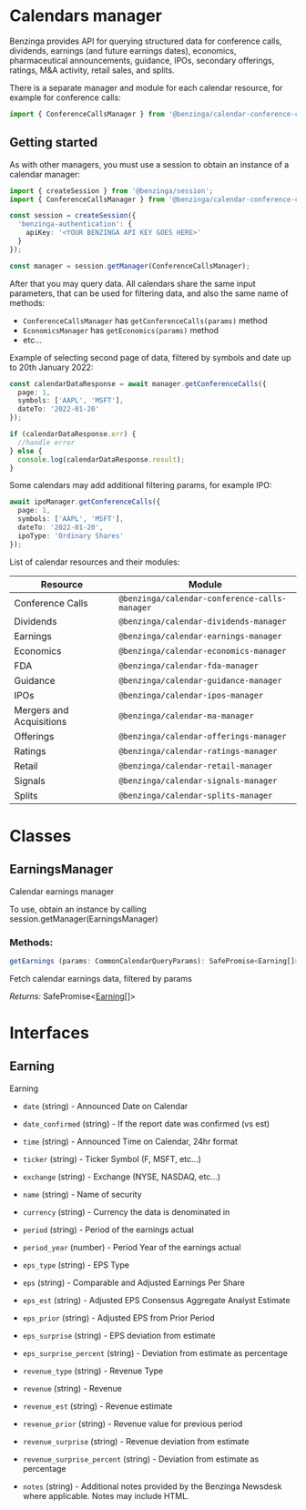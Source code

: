 # Calendars manager

Benzinga provides API for querying structured data for conference calls, dividends, earnings (and future earnings dates), economics, pharmaceutical announcements, guidance, IPOs, secondary offerings, ratings, M&A activity, retail sales, and splits.

There is a separate manager and module for each calendar resource, for example for conference calls:

```ts
import { ConferenceCallsManager } from '@benzinga/calendar-conference-calls-manager'
```

## Getting started

As with other managers, you must use a session to obtain an instance of a calendar manager:

```ts
import { createSession } from '@benzinga/session';
import { ConferenceCallsManager } from '@benzinga/calendar-conference-calls-manager';

const session = createSession({
  'benzinga-authentication': {
    apiKey: '<YOUR BENZINGA API KEY GOES HERE>'
  }
});

const manager = session.getManager(ConferenceCallsManager);
```

After that you may query data. All calendars share the same input parameters, that can be used for filtering data, and also the same name of methods:

* `ConferenceCallsManager` has `getConferenceCalls(params)` method
* `EconomicsManager` has `getEconomics(params)` method
* etc...

Example of selecting second page of data, filtered by symbols and date up to 20th January 2022:

```ts
const calendarDataResponse = await manager.getConferenceCalls({
  page: 1,
  symbols: ['AAPL', 'MSFT'],
  dateTo: '2022-01-20'
});

if (calendarDataResponse.err) {
  //handle error
} else {
  console.log(calendarDataResponse.result);
}
```

Some calendars may add additional filtering params, for example IPO:

```ts
await ipoManager.getConferenceCalls({
  page: 1,
  symbols: ['AAPL', 'MSFT'],
  dateTo: '2022-01-20',
  ipoType: 'Ordinary Shares'
});
```

List of calendar resources and their modules:

| Resource      | Module |
| ----------- | ----------- |
| Conference Calls | `@benzinga/calendar-conference-calls-manager` |
| Dividends | `@benzinga/calendar-dividends-manager` |
| Earnings | `@benzinga/calendar-earnings-manager` |
| Economics | `@benzinga/calendar-economics-manager` |
| FDA | `@benzinga/calendar-fda-manager` |
| Guidance | `@benzinga/calendar-guidance-manager` |
| IPOs | `@benzinga/calendar-ipos-manager` |
| Mergers and Acquisitions | `@benzinga/calendar-ma-manager` |
| Offerings | `@benzinga/calendar-offerings-manager` |
| Ratings | `@benzinga/calendar-ratings-manager` |
| Retail | `@benzinga/calendar-retail-manager` |
| Signals | `@benzinga/calendar-signals-manager` |
| Splits | `@benzinga/calendar-splits-manager` |


# Classes
## EarningsManager
Calendar earnings manager

To use, obtain an instance by calling session.getManager(EarningsManager)

### Methods: 
```ts
getEarnings (params: CommonCalendarQueryParams): SafePromise<Earning[]>
```
Fetch calendar earnings data, filtered by params

*Returns:* SafePromise<[Earning](#earning)[]>




# Interfaces
## Earning
Earning

* `date` (string) - Announced Date on Calendar

* `date_confirmed` (string) - If the report date was confirmed (vs est)

* `time` (string) - Announced Time on Calendar, 24hr format

* `ticker` (string) - Ticker Symbol (F, MSFT, etc...)

* `exchange` (string) - Exchange (NYSE, NASDAQ, etc...)

* `name` (string) - Name of security

* `currency` (string) - Currency the data is denominated in

* `period` (string) - Period of the earnings actual

* `period_year` (number) - Period Year of the earnings actual

* `eps_type` (string) - EPS Type

* `eps` (string) - Comparable and Adjusted Earnings Per Share

* `eps_est` (string) - Adjusted EPS Consensus Aggregate Analyst Estimate

* `eps_prior` (string) - Adjusted EPS from Prior Period

* `eps_surprise` (string) - EPS deviation from estimate

* `eps_surprise_percent` (string) - Deviation from estimate as percentage

* `revenue_type` (string) - Revenue Type

* `revenue` (string) - Revenue

* `revenue_est` (string) - Revenue estimate

* `revenue_prior` (string) - Revenue value for previous period

* `revenue_surprise` (string) - Revenue deviation from estimate

* `revenue_surprise_percent` (string) - Deviation from estimate as percentage

* `notes` (string) - Additional notes provided by the Benzinga Newsdesk where applicable.
Notes may include HTML.

